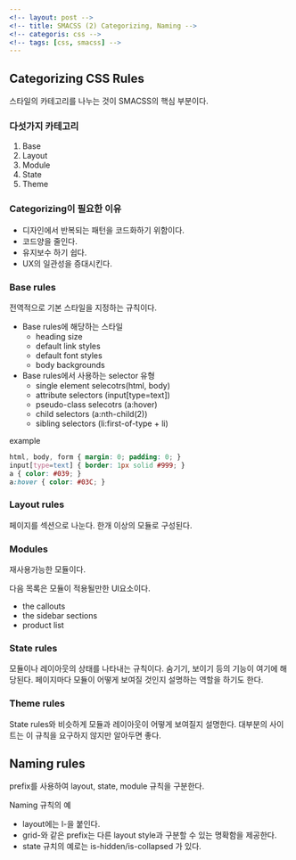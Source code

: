 ```yaml
---
<!-- layout: post -->
<!-- title: SMACSS (2) Categorizing, Naming -->
<!-- categoris: css -->
<!-- tags: [css, smacss] -->
---
```


## Categorizing CSS Rules

스타일의 카테고리를 나누는 것이 SMACSS의 핵심 부분이다.

### 다섯가지 카테고리
  1. Base
  2. Layout
  3. Module
  4. State
  5. Theme
  
### Categorizing이 필요한 이유 
  - 디자인에서 반복되는 패턴을 코드화하기 위함이다.
  - 코드양을 줄인다.
  - 유지보수 하기 쉽다.
  - UX의 일관성을 증대시킨다.
  
### Base rules
전역적으로 기본 스타일을 지정하는 규칙이다.
- Base rules에 해당하는 스타일
  - heading size
  - default link styles
  - default font styles
  - body backgrounds
- Base rules에서 사용하는 selector 유형
  - single element selecotrs(html, body)
  - attribute selectors (input[type=text])
  - pseudo-class selecotrs (a:hover)
  - child selectors (a:nth-child(2))
  - sibling selectors (li:first-of-type + li)

example
```css
html, body, form { margin: 0; padding: 0; }
input[type=text] { border: 1px solid #999; }
a { color: #039; }
a:hover { color: #03C; }
```
### Layout rules
페이지를 섹션으로 나눈다. 한개 이상의 모듈로 구성된다.

### Modules
재사용가능한 모듈이다.

다음 목록은 모듈이 적용될만한 UI요소이다.
- the callouts
- the sidebar sections
- product list

### State rules
모듈이나 레이아웃의 상태를 나타내는 규칙이다.
숨기기, 보이기 등의 기능이 여기에 해당된다.
페이지마다 모듈이 어떻게 보여질 것인지 설명하는 역할을 하기도 한다.

### Theme rules
State rules와 비슷하게 모듈과 레이아웃이 어떻게 보여질지 설명한다. 대부분의 사이트는 이 규칙을 요구하지 않지만 알아두면 좋다.

## Naming rules
prefix를 사용하여 layout, state, module 규칙을 구분한다.

Naming 규칙의 예
- layout에는 l-을 붙인다.
- grid-와 같은 prefix는 다른 layout style과 구분할 수 있는 명확함을 제공한다.
- state 규치의 예로는 is-hidden/is-collapsed 가 있다.
